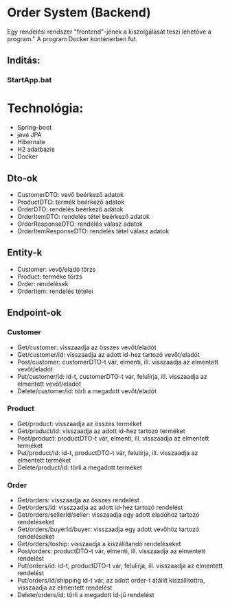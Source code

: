 # Order System (Backend)

Egy rendelési rendszer "frontend"-jének a kiszolgálását teszi lehetőve a program."
A program Docker konténerben fut.
## Inditás:
###    StartApp.bat

# Technológia:
- Spring-boot
- java JPA
- Hibernate
- H2 adatbázis
- Docker

## Dto-ok
- CustomerDTO: vevő beérkező adatok
- ProductDTO: termék beérkező adatok
- OrderDTO: rendelés beérkező adatok
- OrderItemDTO: rendelés tétel beérkező adatok
- OrderResponseDTO: rendelés válasz adatok
- OrderItemResponseDTO: rendelés tétel válasz adatok

## Entity-k
- Customer: vevő/eladó törzs
- Product: terméke törzs
- Order: rendelések
- OrderItem: rendelés tételei

## Endpoint-ok
### Customer
- Get/customer: visszaadja az összes vevőt/eladót
- Get/customer/id: visszaadja az adott id-hez tartozó vevőt/eladót
- Post/customer: customerDTO-t vár, elmenti, ill. visszaadja az elmentett vevőt/eladót
- Put/customer/id: id-t, customerDTO-t vár, felulírja, ill. visszaadja az elmentett vevőt/eladót
- Delete/customer/id: törli a megadott vevőt/eladót

### Product
- Get/product: visszaadja az összes terméket
- Get/product/id: visszaadja az adott id-hez tartozó terméket
- Post/product: productDTO-t vár, elmenti, ill. visszaadja az elmentett terméket
- Put/product/id: id-t, productDTO-t vár, felulírja, ill. visszaadja az elmentett terméket
- Delete/product/id: törli a megadott terméket

### Order
- Get/orders: visszaadja az összes rendelést
- Get/orders/id: visszaadja az adott id-hez tartozó rendelést
- Get/orders/sellerId/seller: visszaadja egy adott eladóhoz tartozó rendeléseket
- Get/orders/buyerId/buyer: visszaadja egy adott vevőhöz tartozó rendeléseket
- Get/orders/toship: visszaadja a kiszállítandó rendeléseket
- Post/orders: productDTO-t vár, elmenti, ill. visszaadja az elmentett rendelést
- Put/orders/id: id-t, productDTO-t vár, felulírja, ill. visszaadja az elmentett rendelést
- Put/orders/id/shipping id-t vár, az adott order-t átállít kiszállítottra, visszaadja az elmentett rendelést 
- Delete/orders/id: törli a megadott id-jű rendelést
